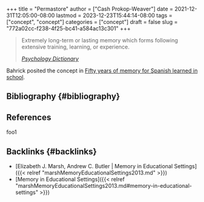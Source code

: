 +++
title = "Permastore"
author = ["Cash Prokop-Weaver"]
date = 2021-12-31T12:05:00-08:00
lastmod = 2023-12-23T15:44:14-08:00
tags = ["concept", "concept"]
categories = ["concept"]
draft = false
slug = "772a02cc-f238-4f25-bc41-a584ac13c301"
+++

> Extremely long-term or lasting memory which forms following extensive training, learning, or experience.
>
> _[Psychology Dictionary](https://psychologydictionary.org/permastore/)_

Bahrick posited the concept in [Fifty years of memory for Spanish learned in school](10.1037/0096-3445.113.1.1).


## Bibliography {#bibliography}

## References

<style>.csl-entry{text-indent: -1.5em; margin-left: 1.5em;}</style><div class="csl-bib-body">
</div>

foo1


## Backlinks {#backlinks}

-   [Elizabeth J. Marsh, Andrew C. Butler | Memory in Educational Settings]({{< relref "marshMemoryEducationalSettings2013.md" >}})
-   [Memory in Educational Settings]({{< relref "marshMemoryEducationalSettings2013.md#memory-in-educational-settings" >}})
